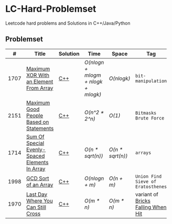 # LC-Hard-Problemset
Leetcode hard problems and Solutions in C++/Java/Python 


## Problemset
|  #  | Title           |  Solution       |  Time           | Space           |      Tag          | Note| 
|-----|---------------- | --------------- | --------------- | --------------- |  --------------|-----|
| 1707 | [Maximum XOR With an Element From Array](https://leetcode.com/problems/maximum-xor-with-an-element-from-array/) | [C++](./C++/1707.cpp) | _O(nlogn + mlogm + nlogk + mlogk)_ | _O(nlogk)_ | `bit-manipulation` | 
2151 | [Maximum Good People Based on Statements](https://leetcode.com/problems/maximum-good-people-based-on-statements/) | [C++](./C++/2151.cpp)| _O(n^2 * 2^n)_ | _O(1)_ | `Bitmasks` `Brute Force`
1714 | [Sum Of Special Evenly-Spaced Elements In Array](https://leetcode.com/problems/sum-of-special-evenly-spaced-elements-in-array/) | [C++](./C++/1714.cpp)  | _O(n * sqrt(n))_ | _O(n * sqrt(n))_ | `arrays` | 	🔒 |
1998 | [GCD Sort of an Array](https://leetcode.com/problems/gcd-sort-of-an-array/) | [C++](./C++/1998.cpp)| _O(nlogn + m)_ | _O(n + m)_  | `Union Find` `Sieve of Eratosthenes`
1970 | [Last Day Where You Can Still Cross](https://leetcode.com/problems/last-day-where-you-can-still-cross/) | [C++](./C++/1970.cpp)| _O(m * n)_ | _O(m * n)_ | variant of [Bricks Falling When Hit](https://leetcode.com/problems/bricks-falling-when-hit/) | Union Find

